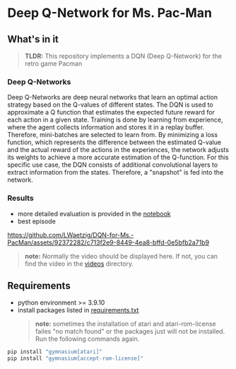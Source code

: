 # Deep Q-Network for Ms. Pac-Man

## What's in it

> **TLDR:** This repository implements a DQN (Deep Q-Network) for the retro game Pacman

### Deep Q-Networks

Deep Q-Networks are deep neural networks that learn an optimal action strategy based on the Q-values of different states.
The DQN is used to approximate a Q function that estimates the expected future reward for each action in a given state. Training is done by learning from experience, where the agent collects information and stores it in a replay buffer. Therefore, mini-batches are selected to learn from. By minimizing a loss function, which represents the difference between the estimated Q-value and the actual reward of the actions in the experiences, the network adjusts its weights to achieve a more accurate estimation of the Q-function.
For this specific use case, the DQN consists of additional convolutional layers to extract information from the states. Therefore, a "snapshot" is fed into the network.

### Results

- more detailed evaluation is provided in the [notebook](./pacman.ipynb)
- best episode


https://github.com/LWaetzig/DQN-for-Ms.-PacMan/assets/92372282/c713f2e9-8449-4ea8-bffd-0e5bfb2a71b9



> **note:** Normally the video should be displayed here. If not, you can find the video in the [videos](./videos) directory.




## Requirements

- python environment >= 3.9.10
- install packages listed in [requirements.txt](./requirements.txt)
  > **note:** sometimes the installation of atari and atari-rom-license failes "no match found" or the packages just will not be installed. Run the following commands again.

```bash
pip install "gymnasium[atari]"
pip install "gymnasium[accept-rom-license]"
```
